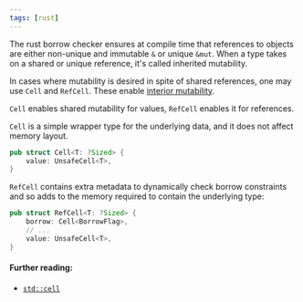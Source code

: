 ```yaml
---
tags: [rust]
---
```


The rust borrow checker ensures at compile time that references to objects
are either non-unique and immutable `&` or unique `&mut`.
When a type takes on a shared or unique reference, it's called
inherited mutability.

In cases where mutability is desired in spite of shared references, 
one may use `Cell` and `RefCell`. These enable
[interior mutability](https://doc.rust-lang.org/reference/interior-mutability.html).

`Cell` enables shared mutability for values, `RefCell` enables it for
references.

`Cell` is a simple wrapper type for the underlying data, and it does not
affect memory layout. 

```rust
pub struct Cell<T: ?Sized> {
    value: UnsafeCell<T>,
}
```

`RefCell` contains extra metadata to dynamically check
borrow constraints and so adds to the memory required to
contain the underlying type:

```rust
pub struct RefCell<T: ?Sized> {
    borrow: Cell<BorrowFlag>,
    // ...
    value: UnsafeCell<T>,
}
```

#### Further reading:
- [`std::cell`](https://doc.rust-lang.org/stable/std/cell/)
